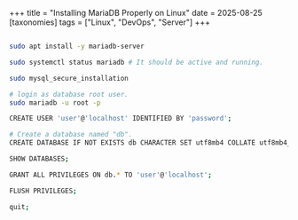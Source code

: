 +++
title = "Installing MariaDB Properly on Linux"
date = 2025-08-25
[taxonomies]
tags = ["Linux", "DevOps", "Server"]
+++

```sh

sudo apt install -y mariadb-server

sudo systemctl status mariadb # It should be active and running.

sudo mysql_secure_installation

# login as database root user.
sudo mariadb -u root -p

CREATE USER 'user'@'localhost' IDENTIFIED BY 'password';

# Create a database named "db".
CREATE DATABASE IF NOT EXISTS db CHARACTER SET utf8mb4 COLLATE utf8mb4_unicode_ci;

SHOW DATABASES;

GRANT ALL PRIVILEGES ON db.* TO 'user'@'localhost';

FLUSH PRIVILEGES;

quit;
```
